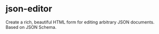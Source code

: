 json-editor
===========

Create a rich, beautiful HTML form for editing arbitrary JSON documents.  Based on JSON Schema.
